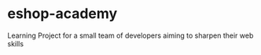 # eshop-academy
Learning Project for a small team of developers aiming to sharpen their web skills 
